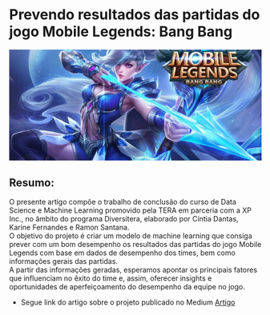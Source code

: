 # Prevendo resultados das partidas do jogo Mobile Legends: Bang Bang


![MobileLegends](game.jpeg)


## Resumo:
O presente artigo compõe o trabalho de conclusão do curso de Data Science e Machine Learning promovido pela TERA em parceria com a XP Inc., no âmbito do programa Diversitera, elaborado por Cíntia Dantas, Karine Fernandes e Ramon Santana.<br />
O objetivo do projeto é criar um modelo de machine learning que consiga prever com um bom desempenho os resultados das partidas do jogo Mobile Legends com base em dados de desempenho dos times, bem como informações gerais das partidas.<br />
A partir das informações geradas, esperamos apontar os principais fatores que influenciam no êxito do time e, assim, oferecer insights e oportunidades de aperfeiçoamento do desempenho da equipe no jogo.<br />
- Segue link do artigo sobre o projeto publicado no Medium 
[Artigo](https://medium.com/@cintiamcdantas/prevendo-resultados-das-partidas-do-jogo-mobile-legends-bang-bang-9717b8f3bb6a)
